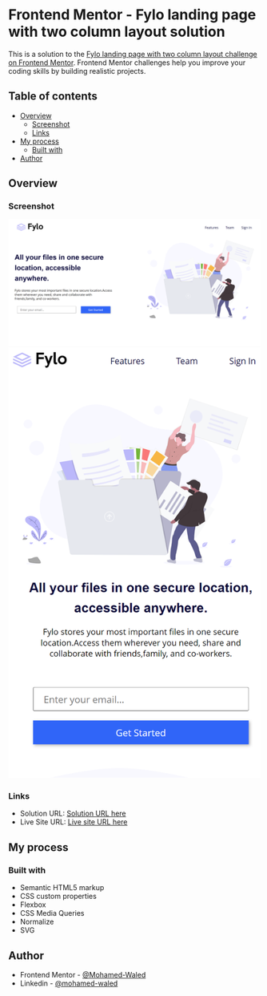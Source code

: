 # Frontend Mentor - Fylo landing page with two column layout solution

This is a solution to the [Fylo landing page with two column layout challenge on Frontend Mentor](https://www.frontendmentor.io/challenges/fylo-landing-page-with-two-column-layout-5ca5ef041e82137ec91a50f5). Frontend Mentor challenges help you improve your coding skills by building realistic projects. 

## Table of contents

- [Overview](#overview)
  - [Screenshot](#screenshot)
  - [Links](#links)
- [My process](#my-process)
  - [Built with](#built-with)
- [Author](#author)

## Overview

### Screenshot

![](images/_X__Online%2520Courses_Projects_My%2520Git-Hub_FEM_HTML%2520%26%2520CSS_Junior_Fylo-Landing-Page-With-Two-Column-Layout_index.html.png)
![](images/_X__Online%2520Courses_Projects_My%2520Git-Hub_FEM_HTML%2520%26%2520CSS_Junior_Fylo-Landing-Page-With-Two-Column-Layout_index.html%20(1).png)

### Links

- Solution URL: [Solution URL here](https://www.frontendmentor.io/solutions/fylo-landing-page-with-two-column-layout-with-sass-P_2_uxEpYr)
- Live Site URL: [Live site URL here](https://mohamed-waled.github.io/Fylo-Landing-Page-With-Two-Column-Layout/)

## My process

### Built with

- Semantic HTML5 markup
- CSS custom properties
- Flexbox
- CSS Media Queries
- Normalize
- SVG

## Author

- Frontend Mentor - [@Mohamed-Waled](https://www.frontendmentor.io/profile/Mohamed-Waled)
- Linkedin - [@mohamed-waled](https://www.linkedin.com/in/mohamed-waled-82a51a1bb/)